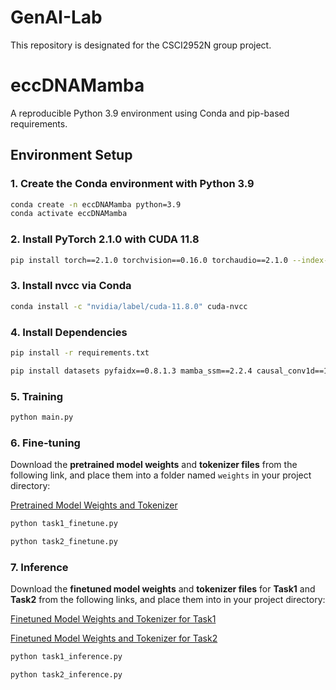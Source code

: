 # GenAI-Lab

This repository is designated for the CSCI2952N group project.

# eccDNAMamba

A reproducible Python 3.9 environment using Conda and pip-based requirements.

## Environment Setup

### 1. Create the Conda environment with Python 3.9

```bash
conda create -n eccDNAMamba python=3.9
conda activate eccDNAMamba
```

### 2. Install PyTorch 2.1.0 with CUDA 11.8

```bash
pip install torch==2.1.0 torchvision==0.16.0 torchaudio==2.1.0 --index-url https://download.pytorch.org/whl/cu118
```

### 3. Install nvcc via Conda

```bash
conda install -c "nvidia/label/cuda-11.8.0" cuda-nvcc
```

### 4. Install Dependencies

```bash
pip install -r requirements.txt
```
```bash
pip install datasets pyfaidx==0.8.1.3 mamba_ssm==2.2.4 causal_conv1d==1.5.0.post8 --no-cache-dir --no-build-isolation
```

### 5. Training
```bash
python main.py
```

### 6. Fine-tuning
Download the **pretrained model weights** and **tokenizer files** from the following link, and place them into a folder named `weights` in your project directory:

[Pretrained Model Weights and Tokenizer](https://drive.google.com/drive/folders/1m1iUJX1v1go77Ztzre7isOh8U12sYVoP?usp=sharing)

```bash
python task1_finetune.py
```
```bash
python task2_finetune.py
```

### 7. Inference
Download the **finetuned model weights** and **tokenizer files** for **Task1** and **Task2** from the following links, and place them into in your project directory:

[Finetuned Model Weights and Tokenizer for Task1](https://drive.google.com/drive/folders/10ELKlSUJVmR30HYCi-ICjY4ncEgDTARB?usp=sharing)

[Finetuned Model Weights and Tokenizer for Task2](https://drive.google.com/drive/folders/15-KxmmNHmCqoyTdxhBFoB8pg5rAQe4Xs?usp=sharing)

```bash
python task1_inference.py
```
```bash
python task2_inference.py
```
